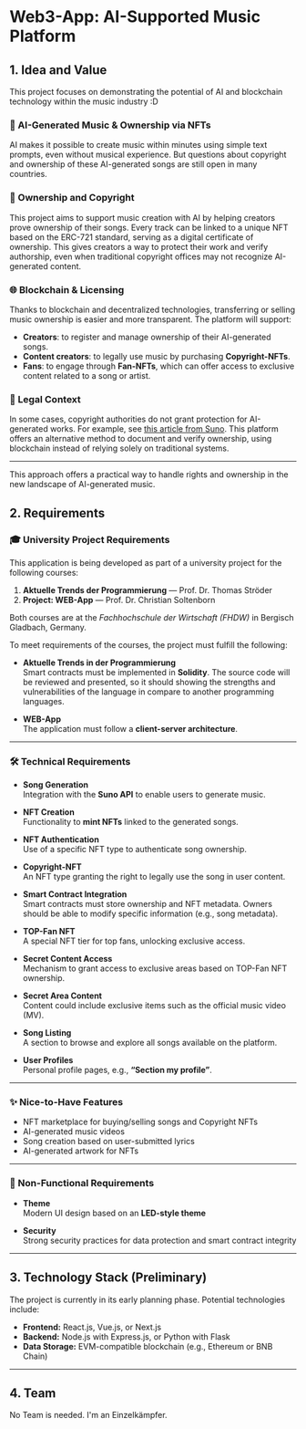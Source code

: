 
# Web3-App: AI-Supported Music Platform

## 1. Idea and Value
This project focuses on demonstrating the potential of AI and blockchain technology within the music industry :D

### 🎵 AI-Generated Music & Ownership via NFTs

AI makes it possible to create music within minutes using simple text prompts, even without musical experience. But questions about copyright and ownership of these AI-generated songs are still open in many countries.

### 🔐 Ownership and Copyright

This project aims to support music creation with AI by helping creators prove ownership of their songs. Every track can be linked to a unique NFT based on the ERC-721 standard, serving as a digital certificate of ownership. This gives creators a way to protect their work and verify authorship, even when traditional copyright offices may not recognize AI-generated content.

### 🌐 Blockchain & Licensing

Thanks to blockchain and decentralized technologies, transferring or selling music ownership is easier and more transparent. The platform will support:

- **Creators**: to register and manage ownership of their AI-generated songs.
- **Content creators**: to legally use music by purchasing **Copyright-NFTs**.
- **Fans**: to engage through **Fan-NFTs**, which can offer access to exclusive content related to a song or artist.

### 📄 Legal Context

In some cases, copyright authorities do not grant protection for AI-generated works. For example, see [this article from Suno](https://help.suno.com/en/articles/2746945). This platform offers an alternative method to document and verify ownership, using blockchain instead of relying solely on traditional systems.

---

This approach offers a practical way to handle rights and ownership in the new landscape of AI-generated music.

## 2. Requirements

### 🎓 University Project Requirements

This application is being developed as part of a university project for the following courses:

1. **Aktuelle Trends der Programmierung**  — Prof. Dr. Thomas Ströder  
2. **Project: WEB-App** — Prof. Dr. Christian Soltenborn

Both courses are at the *Fachhochschule der Wirtschaft (FHDW)* in Bergisch Gladbach, Germany.

To meet requirements of the courses, the project must fulfill the following:

- **Aktuelle Trends in der Programmierung**  
  Smart contracts must be implemented in **Solidity**. The source code will be reviewed and presented, so it should showing the strengths and vulnerabilities of the language in compare to another programming languages.

- **WEB-App**  
  The application must follow a **client-server architecture**.

---

### 🛠️ Technical Requirements

- **Song Generation**  
  Integration with the **Suno API** to enable users to generate music.

- **NFT Creation**  
  Functionality to **mint NFTs** linked to the generated songs.

- **NFT Authentication**  
  Use of a specific NFT type to authenticate song ownership.

- **Copyright-NFT**  
  An NFT type granting the right to legally use the song in user content.

- **Smart Contract Integration**  
  Smart contracts must store ownership and NFT metadata. Owners should be able to modify specific information (e.g., song metadata).

- **TOP-Fan NFT**  
  A special NFT tier for top fans, unlocking exclusive access.

- **Secret Content Access**  
  Mechanism to grant access to exclusive areas based on TOP-Fan NFT ownership.

- **Secret Area Content**  
  Content could include exclusive items such as the official music video (MV).

- **Song Listing**  
  A section to browse and explore all songs available on the platform.

- **User Profiles**  
  Personal profile pages, e.g., **“Section my profile”**.

---

### ✨ Nice-to-Have Features

- NFT marketplace for buying/selling songs and Copyright NFTs  
- AI-generated music videos  
- Song creation based on user-submitted lyrics  
- AI-generated artwork for NFTs

---

### 🔐 Non-Functional Requirements

- **Theme**  
  Modern UI design based on an **LED-style theme**

- **Security**  
  Strong security practices for data protection and smart contract integrity

---

## 3. Technology Stack (Preliminary)

The project is currently in its early planning phase. Potential technologies include:

- **Frontend:** React.js, Vue.js, or Next.js  
- **Backend:** Node.js with Express.js, or Python with Flask  
- **Data Storage:** EVM-compatible blockchain (e.g., Ethereum or BNB Chain)

---
## 4. Team

No Team is needed. I'm an Einzelkämpfer.
